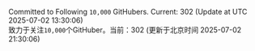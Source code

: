 Committed to Following `10,000` GitHubers. Current: <!-- FOLLOWING_COUNT -->302<!-- FOLLOWING_COUNT --> (Update at UTC <!-- LAST_UPDATED -->2025-07-02 13:30:06<!-- LAST_UPDATED -->)<br>
致力于关注`10,000`个GitHuber。当前：<!-- FOLLOWING_COUNT -->302<!-- FOLLOWING_COUNT --> (更新于北京时间 <!-- LAST_UPDATED_CST -->2025-07-02 21:30:06<!-- LAST_UPDATED_CST -->)
